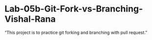 # Lab-05b-Git-Fork-vs-Branching-Vishal-Rana
“This project is to practice git forking and branching with pull request.”
